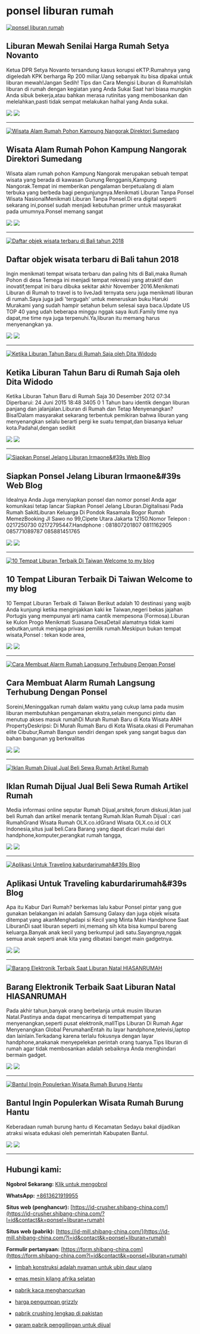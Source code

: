 # ponsel liburan rumah

<a href="https://swt.shibang-china.com/?l=id&img&k=ponsel+liburan+rumah" target="_blank">![ponsel liburan rumah](http://static.shibang-china.com/all-800x300/513.jpg)</a>

## Liburan Mewah Senilai Harga Rumah Setya Novanto
Ketua DPR Setya Novanto tersandung kasus korupsi eKTP.Rumahnya yang digeledah KPK berharga Rp 200 miliar.Uang sebanyak itu bisa dipakai untuk liburan mewah!Jangan Sedih! Tips dan Cara Mengisi Liburan di RumahIsilah liburan di rumah dengan kegiatan yang Anda Sukai Saat hari biasa mungkin Anda sibuk bekerja,atau bahkan merasa rutinitas yang membosankan dan melelahkan,pasti tidak sempat melakukan halhal yang Anda sukai.


<a href="https://whatsapp.shibangsoft.com/WhatsApp.php" target="_blank" title="WhatsApp">![](http://static.shibang-china.com/icon/whatsapp.png)</a> <a href="https://swt.shibang-china.com/?l=id&icon&k=ponsel+liburan+rumah" target="_blank">![](http://static.shibang-china.com/icon/chat-id.png)</a>

---

<a href="https://swt.shibang-china.com/?l=id&img&k=ponsel+liburan+rumah" target="_blank">![Wisata Alam Rumah Pohon Kampung Nangorak Direktori Sumedang](http://static.shibang-china.com/all-800x300/1127.jpg)</a>

## Wisata Alam Rumah Pohon Kampung Nangorak Direktori Sumedang
Wisata alam rumah pohon Kampung Nangorak merupakan sebuah tempat wisata yang berada di kawasan Gunung Rengganis,Kampung Nangorak.Tempat ini memberikan pengalaman berpetualang di alam terbuka yang berbeda bagi pengunjungnya.Menikmati Liburan Tanpa Ponsel Wisata NasionalMenikmati Liburan Tanpa Ponsel.Di era digital seperti sekarang ini,ponsel sudah menjadi kebutuhan primer untuk masyarakat pada umumnya.Ponsel memang sangat


<a href="https://whatsapp.shibangsoft.com/WhatsApp.php" target="_blank" title="WhatsApp">![](http://static.shibang-china.com/icon/whatsapp.png)</a> <a href="https://swt.shibang-china.com/?l=id&icon&k=ponsel+liburan+rumah" target="_blank">![](http://static.shibang-china.com/icon/chat-id.png)</a>

---

<a href="https://swt.shibang-china.com/?l=id&img&k=ponsel+liburan+rumah" target="_blank">![Daftar objek wisata terbaru di Bali tahun 2018](http://static.shibang-china.com/all-800x300/246.jpg)</a>

## Daftar objek wisata terbaru di Bali tahun 2018
Ingin menikmati tempat wisata terbaru dan paling hits di Bali,maka Rumah Pohon di desa Temega ini menjadi tempat rekreasi yang atraktif dan inovatif,tempat ini baru dibuka sekitar akhir November 2016.Menikmati Liburan di Rumah to travel is to liveJadi ternyata seru juga menikmati liburan di rumah.Saya juga jadi 'tergugah' untuk meneruskan buku Haruki Murakami yang sudah hampir setahun belum selesai saya baca.Update US TOP 40 yang udah beberapa minggu nggak saya ikuti.Family time nya dapat,me time nya juga terpenuhi.Ya,liburan itu memang harus menyenangkan ya.


<a href="https://whatsapp.shibangsoft.com/WhatsApp.php" target="_blank" title="WhatsApp">![](http://static.shibang-china.com/icon/whatsapp.png)</a> <a href="https://swt.shibang-china.com/?l=id&icon&k=ponsel+liburan+rumah" target="_blank">![](http://static.shibang-china.com/icon/chat-id.png)</a>

---

<a href="https://swt.shibang-china.com/?l=id&img&k=ponsel+liburan+rumah" target="_blank">![Ketika Liburan Tahun Baru di Rumah Saja oleh Dita Widodo](http://static.shibang-china.com/all-800x300/228.jpg)</a>

## Ketika Liburan Tahun Baru di Rumah Saja oleh Dita Widodo
Ketika Liburan Tahun Baru di Rumah Saja 30 Desember 2012 07:34 Diperbarui: 24 Juni 2015 18:48 3405 0 1 Tahun baru identik dengan liburan panjang dan jalanjalan.Liburan di Rumah dan Tetap Menyenangkan? Bisa!Dalam masyarakat sekarang terbentuk pemikiran bahwa liburan yang menyenangkan selalu berarti pergi ke suatu tempat,dan biasanya keluar kota.Padahal,dengan sedikit


<a href="https://whatsapp.shibangsoft.com/WhatsApp.php" target="_blank" title="WhatsApp">![](http://static.shibang-china.com/icon/whatsapp.png)</a> <a href="https://swt.shibang-china.com/?l=id&icon&k=ponsel+liburan+rumah" target="_blank">![](http://static.shibang-china.com/icon/chat-id.png)</a>

---

<a href="https://swt.shibang-china.com/?l=id&img&k=ponsel+liburan+rumah" target="_blank">![Siapkan Ponsel Jelang Liburan Irmaone&#39s Web Blog](http://static.shibang-china.com/all-800x300/1398.jpg)</a>

## Siapkan Ponsel Jelang Liburan Irmaone&#39s Web Blog
Idealnya Anda Juga menyiapkan ponsel dan nomor ponsel Anda agar komunikasi tetap lancar Siapkan Ponsel Jelang Liburan.Digitalisasi Pada Rumah SakitLiburan Keluarga Di Pondok Rasamala Bogor Rumah MemezBooking Jl Sawo no 99,Cipete Utara Jakarta 12150.Nomor Telepon : 0217250730 02172795447.Handphone : 081807201807 0811162905 085771089787 085881451765


<a href="https://whatsapp.shibangsoft.com/WhatsApp.php" target="_blank" title="WhatsApp">![](http://static.shibang-china.com/icon/whatsapp.png)</a> <a href="https://swt.shibang-china.com/?l=id&icon&k=ponsel+liburan+rumah" target="_blank">![](http://static.shibang-china.com/icon/chat-id.png)</a>

---

<a href="https://swt.shibang-china.com/?l=id&img&k=ponsel+liburan+rumah" target="_blank">![10 Tempat Liburan Terbaik Di Taiwan Welcome to my blog](http://static.shibang-china.com/all-800x300/63.jpg)</a>

## 10 Tempat Liburan Terbaik Di Taiwan Welcome to my blog
10 Tempat Liburan Terbaik di Taiwan Berikut adalah 10 destinasi yang wajib Anda kunjungi ketika menginjakkan kaki ke Taiwan,negeri bekas jajahan Portugis yang mempunyai arti nama cantik mempesona (Formosa).Liburan ke Kulon Progo Menikmati Suasana DesaDetail alamatnya tidak kami sebutkan,untuk menjaga privasi pemilik rumah.Meskipun bukan tempat wisata,Ponsel : tekan kode area,


<a href="https://whatsapp.shibangsoft.com/WhatsApp.php" target="_blank" title="WhatsApp">![](http://static.shibang-china.com/icon/whatsapp.png)</a> <a href="https://swt.shibang-china.com/?l=id&icon&k=ponsel+liburan+rumah" target="_blank">![](http://static.shibang-china.com/icon/chat-id.png)</a>

---

<a href="https://swt.shibang-china.com/?l=id&img&k=ponsel+liburan+rumah" target="_blank">![Cara Membuat Alarm Rumah Langsung Terhubung Dengan Ponsel](http://static.shibang-china.com/all-800x300/1042.jpg)</a>

## Cara Membuat Alarm Rumah Langsung Terhubung Dengan Ponsel
Soreini,Meninggalkan rumah dalam waktu yang cukup lama pada musim liburan membutuhkan pengamanan ekstra,selain mengunci pintu dan menutup akses masuk rumahDi Murah Rumah Baru di Kota Wisata ANH PropertyDeskripsi: Di Murah Rumah Baru di Kota Wisata.okasi di Perumahan elite Cibubur,Rumah Bangun sendiri dengan spek yang sangat bagus dan bahan bangunan yg berkwalitas


<a href="https://whatsapp.shibangsoft.com/WhatsApp.php" target="_blank" title="WhatsApp">![](http://static.shibang-china.com/icon/whatsapp.png)</a> <a href="https://swt.shibang-china.com/?l=id&icon&k=ponsel+liburan+rumah" target="_blank">![](http://static.shibang-china.com/icon/chat-id.png)</a>

---

<a href="https://swt.shibang-china.com/?l=id&img&k=ponsel+liburan+rumah" target="_blank">![Iklan Rumah Dijual Jual Beli Sewa Rumah Artikel Rumah](http://static.shibang-china.com/all-800x300/1390.jpg)</a>

## Iklan Rumah Dijual Jual Beli Sewa Rumah Artikel Rumah
Media informasi online seputar Rumah Dijual,arsitek,forum diskusi,iklan jual beli Rumah dan artikel menarik tentang Rumah.Iklan Rumah Dijual : cari RumahGrand Wisata Rumah OLX.co.idGrand Wisata OLX.co.id OLX Indonesia,situs jual beli.Cara Barang yang dapat dicari mulai dari handphone,komputer,perangkat rumah tangga,


<a href="https://whatsapp.shibangsoft.com/WhatsApp.php" target="_blank" title="WhatsApp">![](http://static.shibang-china.com/icon/whatsapp.png)</a> <a href="https://swt.shibang-china.com/?l=id&icon&k=ponsel+liburan+rumah" target="_blank">![](http://static.shibang-china.com/icon/chat-id.png)</a>

---

<a href="https://swt.shibang-china.com/?l=id&img&k=ponsel+liburan+rumah" target="_blank">![Aplikasi Untuk Traveling kaburdarirumah&#39s Blog](http://static.shibang-china.com/all-800x300/1517.jpg)</a>

## Aplikasi Untuk Traveling kaburdarirumah&#39s Blog
Apa itu Kabur Dari Rumah? berkemas lalu kabur Ponsel pintar yang gue gunakan belakangan ini adalah Samsung Galaxy dan juga objek wisata ditempat yang akanMenghadapi si Kecil yang Minta Main Handphone Saat LiburanDi saat liburan seperti ini,memang sih kita bisa kumpul bareng keluarga.Banyak anak kecil yang berkumpul jadi satu.Sayangnya,nggak semua anak seperti anak kita yang dibatasi banget main gadgetnya.


<a href="https://whatsapp.shibangsoft.com/WhatsApp.php" target="_blank" title="WhatsApp">![](http://static.shibang-china.com/icon/whatsapp.png)</a> <a href="https://swt.shibang-china.com/?l=id&icon&k=ponsel+liburan+rumah" target="_blank">![](http://static.shibang-china.com/icon/chat-id.png)</a>

---

<a href="https://swt.shibang-china.com/?l=id&img&k=ponsel+liburan+rumah" target="_blank">![Barang Elektronik Terbaik Saat Liburan Natal HIASANRUMAH](http://static.shibang-china.com/all-800x300/1227.jpg)</a>

## Barang Elektronik Terbaik Saat Liburan Natal HIASANRUMAH
Pada akhir tahun,banyak orang berbelanja untuk musim liburan Natal.Pastinya anda dapat mencarinya di tempattempat yang menyenangkan,seperti pusat elektronik,mallTips Liburan Di Rumah Agar Menyenangkan Global PerumahanEntah itu layar handphone,televisi,laptop dan lainlain.Terkadang karena terlalu fokusnya dengan layar handphone,anakanak menyepelekan perintah orang tuanya.Tips liburan di rumah agar tidak membosankan adalah sebaiknya Anda menghindari bermain gadget.


<a href="https://whatsapp.shibangsoft.com/WhatsApp.php" target="_blank" title="WhatsApp">![](http://static.shibang-china.com/icon/whatsapp.png)</a> <a href="https://swt.shibang-china.com/?l=id&icon&k=ponsel+liburan+rumah" target="_blank">![](http://static.shibang-china.com/icon/chat-id.png)</a>

---

<a href="https://swt.shibang-china.com/?l=id&img&k=ponsel+liburan+rumah" target="_blank">![Bantul Ingin Populerkan Wisata Rumah Burung Hantu](http://static.shibang-china.com/all-800x300/178.jpg)</a>

## Bantul Ingin Populerkan Wisata Rumah Burung Hantu
Keberadaan rumah burung hantu di Kecamatan Sedayu bakal dijadikan atraksi wisata edukasi oleh pemerintah Kabupaten Bantul.

<a href="https://whatsapp.shibangsoft.com/WhatsApp.php" target="_blank" title="WhatsApp">![](http://static.shibang-china.com/icon/whatsapp.png)</a> <a href="https://swt.shibang-china.com/?l=id&icon&k=ponsel+liburan+rumah" target="_blank">![](http://static.shibang-china.com/icon/chat-id.png)</a>

---
## Hubungi kami:

**Ngobrol Sekarang:** [Klik untuk mengobrol](https://swt.shibang-china.com?l=id&contact&k=ponsel+liburan+rumah)

**WhatsApp:**  [+8613621919955](https://whatsapp.shibangsoft.com/WhatsApp.php)

**Situs web (penghancur):** [https://id-crusher.shibang-china.com/](https://id-crusher.shibang-china.com/?l=id&contact&k=ponsel+liburan+rumah)

**Situs web (pabrik):** [https://id-mill.shibang-china.com/](https://id-mill.shibang-china.com/?l=id&contact&k=ponsel+liburan+rumah)

**Formulir pertanyaan:** [https://form.shibang-china.com](https://form.shibang-china.com?l=id&contact&k=ponsel+liburan+rumah)

* [limbah konstruksi adalah nyaman untuk ubin daur ulang](../29/limbah%20konstruksi%20adalah%20nyaman%20untuk%20ubin%20daur%20ulang.md)

* [emas mesin kilang afrika selatan](../27/emas%20mesin%20kilang%20afrika%20selatan.md)

* [pabrik kaca menghancurkan](../27/pabrik%20kaca%20menghancurkan.md)

* [harga pengumpan grizzly](../18/harga%20pengumpan%20grizzly.md)

* [pabrik crushing lengkap di pakistan](../17/pabrik%20crushing%20lengkap%20di%20pakistan.md)

* [garam pabrik penggilingan untuk dijual](../21/garam%20pabrik%20penggilingan%20untuk%20dijual.md)